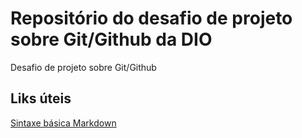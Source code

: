 # Repositório do desafio de projeto sobre Git/Github da DIO
Desafio de projeto sobre Git/Github


## Liks úteis
[Sintaxe básica Markdown](https://www.markdownguide.org/basic-syntax/)
